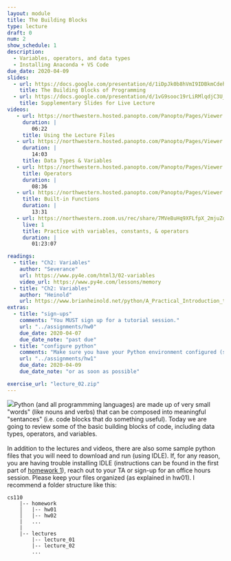 ```yaml
---
layout: module
title: The Building Blocks
type: lecture
draft: 0
num: 2
show_schedule: 1
description:
  - Variables, operators, and data types
  - Installing Anaconda + VS Code
due_date: 2020-04-09
slides:
  - url: https://docs.google.com/presentation/d/1iDpJk0b8hVmI9IDBkmCdehQ_l_F3FYY1FvNWpThB13U/edit?usp=sharing
    title: The Building Blocks of Programming
  - url: https://docs.google.com/presentation/d/1vG9sooc19rLiRMlqdjC3U_OlGrg7kd13hEJQkYvEgRQ/edit?usp=sharing
    title: Supplementary Slides for Live Lecture
videos:
   - url: https://northwestern.hosted.panopto.com/Panopto/Pages/Viewer.aspx?id=a06db80a-e42d-4f4e-9559-ab96012be392
     duration: |
        06:22
     title: Using the Lecture Files
   - url: https://northwestern.hosted.panopto.com/Panopto/Pages/Viewer.aspx?id=41a588ed-e8f9-4a02-a183-ab96012e0753
     duration: |
        14:03
     title: Data Types & Variables
   - url: https://northwestern.hosted.panopto.com/Panopto/Pages/Viewer.aspx?id=74153def-e372-483c-a37b-ab96013411e8
     title: Operators
     duration: |
        08:36
   - url: https://northwestern.hosted.panopto.com/Panopto/Pages/Viewer.aspx?id=2930cea4-4821-41a0-ab70-ab960136b2f4
     title: Built-in Functions
     duration: |
        13:31
   - url: https://northwestern.zoom.us/rec/share/7MVeBuHq9XFLfpX_2mjuZoQxG978X6a803cfqKJYy0k7ifhtnsf_MpUsQuT4Dck3
     live: 1
     title: Practice with variables, constants, & operators
     duration: |
        01:23:07

readings:
  - title: "Ch2: Variables"
    author: "Severance"
    url: https://www.py4e.com/html3/02-variables
    video_url: https://www.py4e.com/lessons/memory
  - title: "Ch2: Variables"
    author: "Heinold"
    url: https://www.brianheinold.net/python/A_Practical_Introduction_to_Python_Programming_Heinold.pdf
extras:
  - title: "sign-ups"
    comments: "You MUST sign up for a tutorial session."
    url: "../assignments/hw0"
    due_date: 2020-04-07
    due_date_note: "past due"
  - title: "configure python"
    comments: "Make sure you have your Python environment configured (see homework 1, part 1 for instructions)."
    url: "../assignments/hw1"
    due_date: 2020-04-09
    due_date_note: "or as soon as possible"

exercise_url: "lecture_02.zip"
---
```


<img class="module-image" src="/spring2020/assets/images/lectures/lecture_02_blocks.jpg" />Python (and all programmming languages) are made up of very small "words" (like nouns and verbs) that can be composed into meaningful "sentances" (i.e. code blocks that do something useful). Today we are going to review some of the basic building blocks of code, including data types, operators, and variables.<br><br>In addition to the lectures and videos, there are also some sample python files that you will need to download and run (using IDLE). If, for any reason, you are having trouble installing IDLE (instructions can be found in the first part of [homework 1](../assignments/hw1)), reach out to your TA or sign-up for an office hours session. Please keep your files organized (as explained in hw01). I recommend a folder structure like this:

```
cs110
    |-- homework
    │   |-- hw01
    │   |-- hw02
    |   ...
    |
    |-- lectures
        |-- lecture_01
        |-- lecture_02
        ...
```